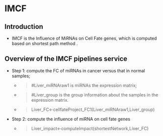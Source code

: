 # IMCF
## Introduction
* IMCF is the Influence of MiRNAs on Cell Fate genes, which is computed based on shortest path method .
## Overview of the IMCF pipelines service
* Step 1: compute the FC of miRNAs in cancer versus that in normal samples;
  * > #Liver_miRNAraw1 is miRNAs the expression matrix;
  * > #Liver_group is the group information about the samples in the expression matrix.
  * > Liver_FC<-cellfateProject_FC1(Liver_miRNAraw1,Liver_group)
* Step 2: compute the influence of miRNA on cell fate genes
  * > Liver_impact<-computeImpact(shortestNetwork,Liver_FC)
